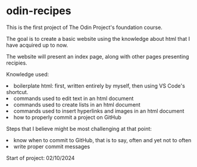 # odin-recipes

<p>This is the first project of The Odin Project's foundation course.</p>
<p>The goal is to create a basic website using the knowledge about html that I have acquired up to now.</p>
<p>The website will present an index page, along with other pages presenting recipies.</p>

<p>Knowledge used:</p>
    <uo>
        <li> boilerplate html: first, written entirely by myself, then using VS Code's shortcut.</li>
        <li> commands used to edit text in an html document</li>
        <li> commands used to create lists in an html document</li>
        <li> commands used to insert hyperlinks and images in an html document</li>
        <li> how to properly commit a project on GitHub</li>
    </uo>

<p> </p>

<p>Steps that I believe might be most challenging at that point:</p>
    <uo>
        <li> know when to commit to GitHub, that is to say, often and yet not to often</li>
        <li> write proper commit messages</li>
    </uo>

<p> </p>

<p>Start of project: 02/10/2024</p>